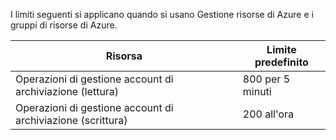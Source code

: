 I limiti seguenti si applicano quando si usano Gestione risorse di Azure e i gruppi di risorse di Azure.

Risorsa|Limite predefinito
---|---
Operazioni di gestione account di archiviazione (lettura)|800 per 5 minuti
Operazioni di gestione account di archiviazione (scrittura)|200 all'ora

<!---HONumber=August15_HO7-->